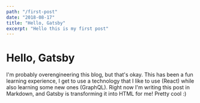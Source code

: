 ```yaml
---
path: "/first-post"
date: "2018-08-17"
title: "Hello, Gatsby"
excerpt: "Hello this is my first post"
---
```


# Hello, Gatsby

I'm probably overengineering this blog, but that's okay. This has been a fun
learning experience, I get to use a technology that I like to use (React) while
also learning some new ones (GraphQL). Right now I'm writing this post in
Markdown, and Gatsby is transforming it into HTML for me! Pretty cool :)
